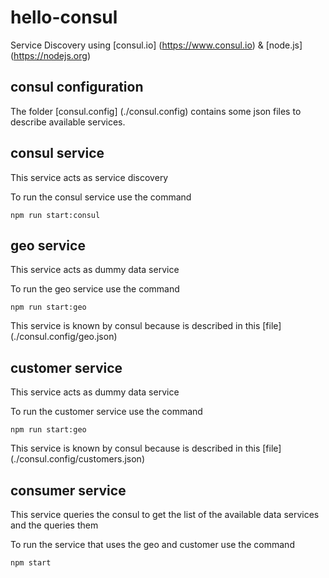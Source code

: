 # hello-consul
Service Discovery using [consul.io] (https://www.consul.io) & [node.js] (https://nodejs.org)



## consul configuration
The folder [consul.config] (./consul.config) contains some json files to describe available services.

## consul service
This service acts as service discovery

To run the consul service use the command
```
npm run start:consul
```

## geo service
This service acts as dummy data service

To run the geo service use the command
```
npm run start:geo
```
This service is known by consul because is described in this [file] (./consul.config/geo.json)

## customer service
This service acts as dummy data service

To run the customer service use the command
```
npm run start:geo
```
This service is known by consul because is described in this [file] (./consul.config/customers.json)

## consumer service
This service queries the consul to get the list of the available data services and the queries them

To run the service that uses the geo and customer use the command
```
npm start
```
